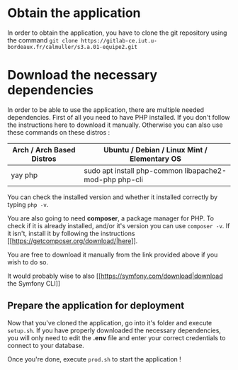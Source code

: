 
# Obtain the application

In order to obtain the application, you have to clone the git repository using the command `git clone https://gitlab-ce.iut.u-bordeaux.fr/calmuller/s3.a.01-equipe2.git`

# Download the necessary dependencies

In order to be able to use the application, there are multiple needed dependencies. First of all you need to have PHP installed. If you don't follow the instructions here to download it manually. Otherwise you can also use these commands on these distros :

| Arch / Arch Based Distros | Ubuntu / Debian / Linux Mint / Elementary OS           |
| ------------------------- | ------------------------------------------------------ |
| yay php                   | sudo apt install php-common libapache2-mod-php php-cli |

You can check the installed version and whether it installed correctly by typing `php -v`.

You are also going to need **composer**, a package manager for PHP.
To check if it is already installed, and/or it's version you can use `composer -v`. If it isn't, install it by following the instructions [[https://getcomposer.org/download/|here]].

You are free to download it manually from the link provided above if you wish to do so.

It would probably wise to also [[https://symfony.com/download|download the Symfony CLI]] 

## Prepare the application for deployment

Now that you've cloned the application, go into it's folder and execute `setup.sh`. If you have properly downloaded the necessary dependencies, you will only need to edit the **.env** file and enter your correct credentials to connect to your database.

Once you're done, execute `prod.sh` to start the application !
